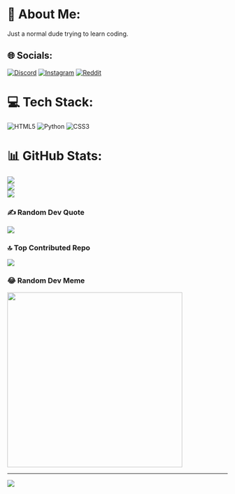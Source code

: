 # 💫 About Me:
Just a normal dude trying to learn coding.


## 🌐 Socials:
[![Discord](https://img.shields.io/badge/Discord-%237289DA.svg?logo=discord&logoColor=white)](https://discord.gg/cordapp.com/users/954278191911014430) [![Instagram](https://img.shields.io/badge/Instagram-%23E4405F.svg?logo=Instagram&logoColor=white)](https://instagram.com/rahin_.v) [![Reddit](https://img.shields.io/badge/Reddit-%23FF4500.svg?logo=Reddit&logoColor=white)](https://reddit.com/user/THE_DOOMED_SHADE) 

# 💻 Tech Stack:
![HTML5](https://img.shields.io/badge/html5-%23E34F26.svg?style=for-the-badge&logo=html5&logoColor=white) ![Python](https://img.shields.io/badge/python-3670A0?style=for-the-badge&logo=python&logoColor=ffdd54) ![CSS3](https://img.shields.io/badge/css3-%231572B6.svg?style=for-the-badge&logo=css3&logoColor=white)
# 📊 GitHub Stats:
![](https://github-readme-stats.vercel.app/api?username=r4xghu25&theme=radical&hide_border=false&include_all_commits=true&count_private=true)<br/>
![](https://github-readme-streak-stats.herokuapp.com/?user=r4xghu25&theme=radical&hide_border=false)<br/>
![](https://github-readme-stats.vercel.app/api/top-langs/?username=r4xghu25&theme=radical&hide_border=false&include_all_commits=true&count_private=true&layout=compact)

### ✍️ Random Dev Quote
![](https://quotes-github-readme.vercel.app/api?type=horizontal&theme=radical)

### 🔝 Top Contributed Repo
![](https://github-contributor-stats.vercel.app/api?username=r4xghu25&limit=5&theme=radical&combine_all_yearly_contributions=true)

### 😂 Random Dev Meme
<img src='https://randommeme-five.vercel.app/' style="height: 400px;"/>

---
[![](https://visitcount.itsvg.in/api?id=r4xghu25&icon=5&color=10)](https://visitcount.itsvg.in)

<!-- Proudly created with GPRM ( https://gprm.itsvg.in ) -->
